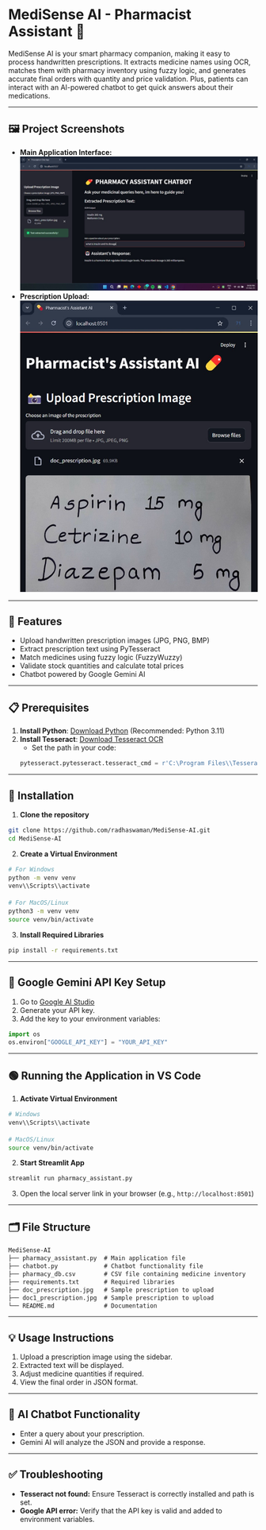 # MediSense AI - Pharmacist Assistant 💊

MediSense AI is your smart pharmacy companion, making it easy to process handwritten prescriptions. It extracts medicine names using OCR, matches them with pharmacy inventory using fuzzy logic, and generates accurate final orders with quantity and price validation. Plus, patients can interact with an AI-powered chatbot to get quick answers about their medications.

---

## 🖼️ Project Screenshots
- **Main Application Interface:** ![Order Generator](model_image_2.jpg)
- **Prescription Upload:** ![Chatbot](model_image_3.jpg)

---
## 🚀 Features
- Upload handwritten prescription images (JPG, PNG, BMP)
- Extract prescription text using PyTesseract
- Match medicines using fuzzy logic (FuzzyWuzzy)
- Validate stock quantities and calculate total prices
- Chatbot powered by Google Gemini AI

---

## 📋 Prerequisites
1. **Install Python**: [Download Python](https://www.python.org/downloads/) (Recommended: Python 3.11)
2. **Install Tesseract**: [Download Tesseract OCR](https://github.com/tesseract-ocr/tesseract)
   - Set the path in your code:
   ```python
   pytesseract.pytesseract.tesseract_cmd = r'C:\Program Files\\Tesseract-OCR\\tesseract.exe'
   ```

---

## 💾 Installation
1. **Clone the repository**
```bash
git clone https://github.com/radhaswaman/MediSense-AI.git
cd MediSense-AI
```

2. **Create a Virtual Environment**
```bash
# For Windows
python -m venv venv
venv\\Scripts\\activate

# For MacOS/Linux
python3 -m venv venv
source venv/bin/activate
```

3. **Install Required Libraries**
```bash
pip install -r requirements.txt
```

---

## 🔑 Google Gemini API Key Setup
1. Go to [Google AI Studio](https://ai.google.dev/)
2. Generate your API key.
3. Add the key to your environment variables:
```python
import os
os.environ["GOOGLE_API_KEY"] = "YOUR_API_KEY"
```

---

## 🟢 Running the Application in VS Code
1. **Activate Virtual Environment**
```bash
# Windows
venv\\Scripts\\activate

# MacOS/Linux
source venv/bin/activate
```
2. **Start Streamlit App**
```bash
streamlit run pharmacy_assistant.py
```
3. Open the local server link in your browser (e.g., `http://localhost:8501`)

---

## 🗂 File Structure
```plaintext
MediSense-AI
├── pharmacy_assistant.py  # Main application file
├── chatbot.py             # Chatbot functionality file
├── pharmacy_db.csv        # CSV file containing medicine inventory
├── requirements.txt       # Required libraries
├── doc_prescription.jpg   # Sample prescription to upload
├── doc1_prescription.jpg  # Sample prescription to upload
└── README.md              # Documentation
```

---

## 💡 Usage Instructions
1. Upload a prescription image using the sidebar.
2. Extracted text will be displayed.
3. Adjust medicine quantities if required.
4. View the final order in JSON format.

---

## 🤖 AI Chatbot Functionality
- Enter a query about your prescription.
- Gemini AI will analyze the JSON and provide a response.

---

## ✅ Troubleshooting
- **Tesseract not found:** Ensure Tesseract is correctly installed and path is set.
- **Google API error:** Verify that the API key is valid and added to environment variables.
